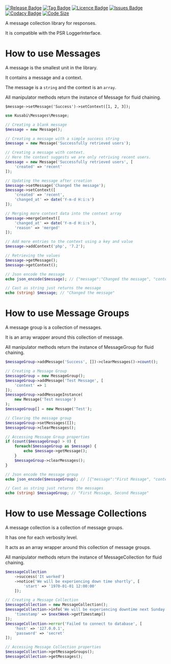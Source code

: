 [![Release Badge](https://img.shields.io/github/release/kusabi/messages.svg)](https://img.shields.io/github/release/kusabi/messages.svg)
[![Tag Badge](https://img.shields.io/github/tag/kusabi/messages.svg)](https://img.shields.io/github/tag/kusabi/messages.svg)
[![Licence Badge](https://img.shields.io/github/license/kusabi/messages.svg)](https://img.shields.io/github/license/kusabi/messages.svg)
[![Issues Badge](https://img.shields.io/github/issues/kusabi/messages.svg)](https://img.shields.io/github/issues/kusabi/messages.svg)
[![Codacy Badge](https://img.shields.io/codacy/grade/7ec4d964189f4da3845b80c009f8d8fe.svg)](https://img.shields.io/codacy/grade/7ec4d964189f4da3845b80c009f8d8fe.svg)
[![Code Size](https://img.shields.io/github/languages/code-size/kusabi/messages.svg)](https://img.shields.io/github/languages/code-size/kusabi/messages.svg)

A message collection library for responses.

It is compatible with the PSR LoggerInterface.

# How to use Messages

A message is the smallest unit in the library.

It contains a message and a context. 

The message is a `string` and the context is an `array`.

All manipulator methods return the instance of Message for fluid chaining.

`$message->setMessage('Success')->setContext([1, 2, 3]);`

```php
use Kusabi\Messages\Message;

// Creating a blank message
$message = new Message();

// Creating a message with a simple success string
$message = new Message('Successfully retrieved users');

// Creating a message with context.
// Here the context suggests we are only retriving recent users.
$message = new Message('Successfully retrieved users', [
    'created' => 'recent'
]);

// Updating the message after creation
$message->setMessage('Changed the message');
$message->setContext([
    'created' => 'recent',
    'changed_at' => date('Y-m-d H:i:s')
]);

// Merging more context data into the context array
$message->mergeContext([
    'changed_at' => date('Y-m-d H:i:s'),
    'reason' => 'merged'
]);

// Add more entries to the context using a key and value
$message->addContext('php', '7.2');

// Retrieving the values
$message->getMessage();
$message->getContext();

// Json encode the message
echo json_encode($message); // {"message":"Changed the message", "context":{...}}

// Cast as string just returns the message
echo (string) $message; // "Changed the message"
```

# How to use Message Groups

A message group is a collection of messages.

It is an array wrapper around this collection of message.

All manipulator methods return the instance of MessageGroup for fluid chaining.

```php
$messageGroup->addMessage('Success', [])->clearMessages()->count();
```

```php
// Creating a Message Group
$messageGroup = new MessageGroup();
$messageGroup->addMessage('Test Message', [
    'context' => 1
]);
$messageGroup->addMessageInstance(
    new Message('Test message')
);
$messageGroup[] = new Message('Test');

// Clearing the message group
$messageGroup->setMessages([]);
$messageGroup->clearMessages();

// Accessing Message Group properties
if (count($messageGroup) > 0) {
    foreach($messageGroup as $message) {
        echo $message->getMessage();
    }
    $messageGroup->clearMessages();
}

// Json encode the message group
echo json_encode($messageGroup); // [{"message":"First Message", "context":{...}},{"message":"Second Message", "context":{...}}]

// Cast as string just returns the messages
echo (string) $messageGroup; // "First Message, Second Message"
```

# How to use Message Collections

A message collection is a collection of message groups.

It has one for each verbosity level.

It acts as an array wrapper around this collection of message groups.

All manipulator methods return the instance of MessageCollection for fluid chaining.

```php
$messageCollection
    ->success('It worked')
    ->notice('We will be experiencing down time shortly', [
        'start' => '1970-01-01 12:00:00'
    ]);
```

```php
// Creating a Message Collection
$messageCollection = new MessageCollection();
$messageCollection->info('We will be experiencing downtime next Sunday', [
    'timestamp' => $nextWeek->getTimestamp()
]);
$messageCollection->error('Failed to connect to database', [
    'host' => '127.0.0.1',
    'password' => 'secret'
]);

// Accessing Message Collection properties
$messageCollection->getMessageGroups();
$messageCollection->getMessages();
```
